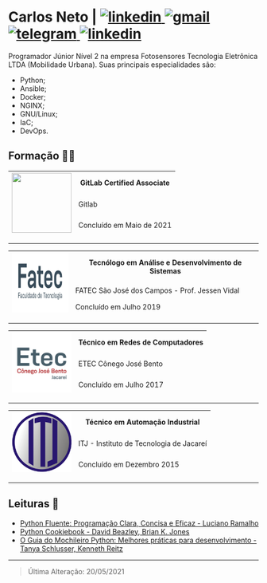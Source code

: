 # Carlos Neto | <a href="https://github.com/augustoliks/cv-latex/raw/main/cv-dev-carlos-augusto-santos-neto.pdf" target="_blank"> <img alt="linkedin" src="https://img.shields.io/badge/Curriculum Vitae-0077B5?style=for-the-badge&logoColor=green"> </a> <a href="mailto:carlos.neto.dev@gmail.com" target="_blank"> <img alt="gmail" src="https://img.shields.io/badge/Gmail-D14836?style=for-the-badge&logo=gmail&logoColor=white"> </a> <a href="https://t.me/augusto_liks" target="_blank"> <img alt="telegram" src="https://img.shields.io/badge/Telegram-2CA5E0?style=for-the-badge&logo=telegram&logoColor=white"> </a> <a href="https://www.linkedin.com/in/c-neto/" target="_blank"> <img alt="linkedin" src="https://img.shields.io/badge/LinkedIn-0077B5?style=for-the-badge&logo=linkedin&logoColor=white"> </a>

Programador Júnior Nível 2 na empresa Fotosensores Tecnologia Eletrônica LTDA (Mobilidade Urbana). Suas principais especialidades são:

- Python;
- Ansible;
- Docker;
- NGINX;
- GNU/Linux;
- IaC;
- DevOps.

## Formação :man_student:	

<table>
    <thead>
        <tr>
            <th rowspan="3">
                <a href="https://api.badgr.io/public/assertions/teqZe_UcTUWpEOUNjikhbQ?identity__email=carlos.neto.dev%40gmail.com">
                    <img width="120px" height="120px" src="https://api.badgr.io/public/assertions/teqZe_UcTUWpEOUNjikhbQ/image">
                </a>
            </th>
            <th>GitLab Certified Associate</th>
        </tr>
        <tr>
            <td>Gitlab</td>
        </tr>
        <tr>
            <td>Concluído em Maio de 2021</td>
        </tr>
    </thead>
</table>

---

<table>
    <thead>
        <tr>
            <th rowspan="3">
                <img width="120px" height="120px" src=".img/fatec.jpg">
            </th>
            <th>Tecnólogo em Análise e Desenvolvimento de Sistemas</th>
        </tr>
        <tr>
            <td>FATEC São José dos Campos - Prof. Jessen Vidal</td>
        </tr>
        <tr>
            <td>Concluído em Julho 2019</td>
        </tr>
    </thead>
</table>

--- 

<table>
    <thead>
        <tr>
            <th rowspan="3">
                <img width="120px" height="120px" src=".img/etec.png">
            </th>
            <th>Técnico em Redes de Computadores</th>
        </tr>
        <tr>
            <td>ETEC Cônego José Bento</td>
        </tr>
        <tr>
            <td>Concluído em Julho 2017</td>
        </tr>
    </thead>
</table>

---

<table>
    <thead>
        <tr>
            <th rowspan="3">
                <img width="120px" height="120px" src=".img/itj.png">
            </th>
            <th>Técnico em Automação Industrial</th>
        </tr>
        <tr>
            <td>ITJ - Instituto de Tecnologia de Jacareí</td>
        </tr>
        <tr>
            <td>Concluído em Dezembro 2015</td>
        </tr>
    </thead>
</table>

---

## Leituras :open_book:

- [Python Fluente: Programação Clara, Concisa e Eficaz - Luciano Ramalho](https://www.amazon.com.br/Python-Fluente-Programa%C3%A7%C3%A3o-Concisa-Eficaz/dp/857522462X#:~:text=O%20autor%20Luciano%20Ramalho%20apresenta,mais%20leg%C3%ADvel%20ao%20mesmo%20tempo.)
- [Python Cookiebook - David Beazley,
Brian K. Jones](https://books.google.com.br/books/about/Python_Cookbook.html?id=yhfdQgq8JF4C&redir_esc=y)
- [O Guia do Mochileiro Python: Melhores práticas para desenvolvimento - Tanya Schlusser, Kenneth Reitz](https://www.amazon.com.br/Guia-Mochileiro-Python-Melhores-desenvolvimento-ebook/dp/B07QMY2VPL)

---

> Última Alteração: 20/05/2021
